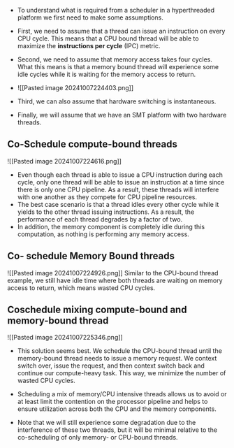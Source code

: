 
- To understand what is required from a scheduler in a hyperthreaded platform we first need to make some assumptions.
- First, we need to assume that a thread can issue an instruction on every CPU cycle. This means that a CPU bound thread will be able to maximize the **instructions per cycle** (IPC) metric.
- Second, we need to assume that memory access takes four cycles. What this means is that a memory bound thread will experience some idle cycles while it is waiting for the memory access to return.
- ![[Pasted image 20241007224403.png]]
- Third, we can also assume that hardware switching is instantaneous.

- Finally, we will assume that we have an SMT platform with two hardware threads.
## Co-Schedule compute-bound threads 

![[Pasted image 20241007224616.png]]
- Even though each thread is able to issue a CPU instruction during each cycle, only one thread will be able to issue an instruction at a time since there is only one CPU pipeline. As a result, these threads will interfere with one another as they compete for CPU pipeline resources.
- The best case scenario is that a thread idles every other cycle while it yields to the other thread issuing instructions. As a result, the performance of each thread degrades by a factor of two.
- In addition, the memory component is completely idle during this computation, as nothing is performing any memory access.

## Co- schedule Memory Bound threads 
![[Pasted image 20241007224926.png]]
Similar to the CPU-bound thread example, we still have idle time where both threads are waiting on memory access to return, which means wasted CPU cycles.

## Coschedule mixing compute-bound and memory-bound thread

![[Pasted image 20241007225346.png]]
- This solution seems best. We schedule the CPU-bound thread until the memory-bound thread needs to issue a memory request. We context switch over, issue the request, and then context switch back and continue our compute-heavy task. This way, we minimize the number of wasted CPU cycles.

- Scheduling a mix of memory/CPU intensive threads allows us to avoid or at least limit the contention on the processor pipeline and helps to ensure utilization across both the CPU and the memory components.

- Note that we will still experience some degradation due to the interference of these two threads, but it will be minimal relative to the co-scheduling of only memory- or CPU-bound threads.


